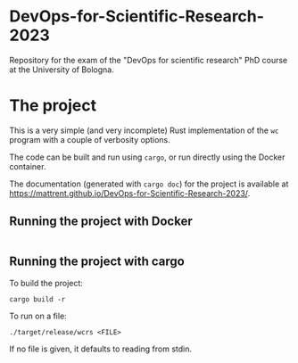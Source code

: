 # DevOps-for-Scientific-Research-2023

Repository for the exam of the "DevOps for scientific research" PhD course at the University of Bologna.

# The project

This is a very simple (and very incomplete) Rust implementation of the `wc` program with a couple of verbosity options.

The code can be built and run using `cargo`, or run directly using the Docker container.

The documentation (generated with `cargo doc`) for the project is available at https://mattrent.github.io/DevOps-for-Scientific-Research-2023/.

## Running the project with Docker

```
```

## Running the project with cargo

To build the project:

```
cargo build -r
```

To run on a file:

```
./target/release/wcrs <FILE>
```

If no file is given, it defaults to reading from stdin.
